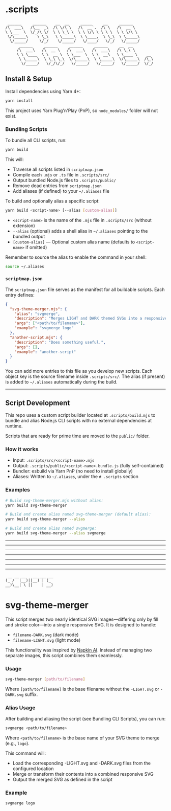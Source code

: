# .scripts

```
 ______     ______    __  __     _____     __     ______
/\  ___\   /\__  _\  /\ \/\ \   /\  __`.  /\ \   /\  __ \
\ \___  \  \/_/\ \/  \ \ \_\ \  \ \ \/\ \ \ \ \  \ \ \/\ \
 \/\_____\    \ \_\   \ \_____\  \ \____,  \ \_\  \ \_____\
  \/_____/     \/_/    \/_____/   \/____/   \/_/   \/_____/
      ______     ______     ______     ______     __  __   
     /\  ___\   /\  __ \   /\  ___\   /\  ___\   /\ \_\ \
     \ \ \____  \ \  __ \  \ \___  \  \ \  __\   \ \____ \    __
      \ \_____\  \ \_\ \_\  \/\_____\  \ \_____\  \/\_____\  /\_\
       \/_____/   \/_/\/_/   \/_____/   \/_____/   \/_____/  \/_/
```


## Install & Setup

Install dependencies using Yarn 4+:

```bash
yarn install
```

This project uses Yarn Plug'n'Play (PnP), so `node_modules/` folder will not exist.

### Bundling Scripts

To bundle all CLI scripts, run:

```bash
yarn build
```

This will:

- Traverse all scripts listed in `scriptmap.json`
- Compile each `.mjs` or `.ts` file in `.scripts/src/`
- Output bundled Node.js files to `.scripts/public/`
- Remove dead entries from `scriptmap.json`
- Add aliases (if defined) to your `~/.aliases` file

To build and optionally alias a specific script:

```bash
yarn build <script-name> [--alias [custom-alias]]
```

- `<script-name>` is the name of the `.mjs` file in `.scripts/src` (without extension)
- `--alias` (optional) adds a shell alias in `~/.aliases` pointing to the bundled output
- `[custom-alias]` — Optional custom alias name (defaults to `<script-name>` if omitted)

Remember to source the alias to enable the command in your shell:

```bash
source ~/.aliases
```

### `scriptmap.json`

The `scriptmap.json` file serves as the manifest for all buildable scripts. Each entry defines:

```json
{
  "svg-theme-merger.mjs": {
    "alias": "svgmerge",
    "description": "Merges LIGHT and DARK themed SVGs into a responsive single SVG.",
    "args": ["<path/to/filename>"],
    "example": "svgmerge logo"
  },
  "another-script.mjs": {
    "description": "Does something useful.",
    "args": [],
    "example": "another-script"
  }
}
```

You can add more entries to this file as you develop new scripts. Each object key is the source filename inside `.scripts/src/`. The alias (if present) is added to `~/.aliases` automatically during the build.

---

## Script Development

This repo uses a custom script builder located at `.scripts/build.mjs` to bundle and alias Node.js CLI scripts with no external dependencies at runtime.

Scripts that are ready for prime time are moved to the `public/` folder.

### How it works

- Input: `.scripts/src/<script-name>.mjs`
- Output: `.scripts/public/<script-name>.bundle.js` (fully self-contained)
- Bundler: esbuild via Yarn PnP (no need to install globally)
- Aliases: Written to `~/.aliases`, under the `# .scripts` section

### Examples

```bash
# Build svg-theme-merger.mjs without alias:
yarn build svg-theme-merger

# Build and create alias named svg-theme-merger (default alias):
yarn build svg-theme-merger --alias

# Build and create alias named svgmerge:
yarn build svg-theme-merger --alias svgmerge
```

---
---
---
---
---
---
---
```
 __ __ __   __ ___ __
(_ /  |__)||__) | (_ 
__)\__| \ ||    | __)

```

# svg-theme-merger

This script merges two nearly identical SVG images—differing only by fill and stroke color—into a single responsive SVG. It is designed to handle:

- `filename-DARK.svg` (dark mode)
- `filename-LIGHT.svg` (light mode)

This functionality was inspired by [Napkin AI](https://napkin.ai). Instead of managing two separate images, this script combines them seamlessly.

### Usage

```bash
svg-theme-merger [path/to/filename]
```

Where `[path/to/filename]` is the base filename without the `-LIGHT.svg` or `-DARK.svg` suffix.

### Alias Usage

After building and aliasing the script (see Bundling CLI Scripts), you can run:

```bash
svgmerge <path/to/filename>
```

Where `<path/to/filename>` is the base name of your SVG theme to merge (e.g., `logo`).

This command will:

- Load the corresponding -LIGHT.svg and -DARK.svg files from the configured location
- Merge or transform their contents into a combined responsive SVG
- Output the merged SVG as defined in the script

### Example

```bash
svgmerge logo
```

